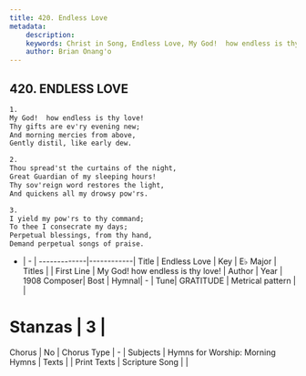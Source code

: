 ```yaml
---
title: 420. Endless Love
metadata:
    description: 
    keywords: Christ in Song, Endless Love, My God!  how endless is thy love!, 
    author: Brian Onang'o
---
```



## 420. ENDLESS LOVE

```txt
1.
My God!  how endless is thy love!
Thy gifts are ev'ry evening new;
And morning mercies from above,
Gently distil, like early dew.

2.
Thou spread'st the curtains of the night,
Great Guardian of my sleeping hours!
Thy sov'reign word restores the light,
And quickens all my drowsy pow'rs.

3.
I yield my pow'rs to thy command;
To thee I consecrate my days;
Perpetual blessings, from thy hand,
Demand perpetual songs of praise.
```

- |   -  |
-------------|------------|
Title | Endless Love |
Key | E♭ Major |
Titles |  |
First Line | My God!  how endless is thy love! |
Author | 
Year | 1908
Composer| Bost |
Hymnal|  - |
Tune| GRATITUDE |
Metrical pattern | |
# Stanzas | 3 |
Chorus | No |
Chorus Type | - |
Subjects | Hymns for Worship: Morning Hymns |
Texts |  |
Print Texts | 
Scripture Song |  |
  
